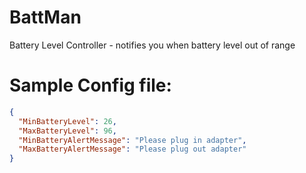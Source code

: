 # BattMan
Battery Level Controller - notifies you when battery level out of range

# Sample Config file:

```json
{
  "MinBatteryLevel": 26,
  "MaxBatteryLevel": 96,   
  "MinBatteryAlertMessage": "Please plug in adapter", 
  "MaxBatteryAlertMessage": "Please plug out adapter"
}
```
